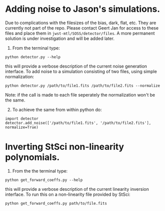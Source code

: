 # Adding noise to Jason's simulations.

Due to complications with the filesizes of the bias, dark, flat, etc. They are currently not part of the repo.
Please contact Geert Jan for access to these files and place them in ```jwst-mtl/SOSS/detector/files```.
A more permanent solution is under investigation and will be added later.

1. From the terminal type:
```
python detector.py --help
```
this will provide a verbose description of the current noise generation interface.
To add noise to a simulation consisting of two files, using simple normalization:
 ```
python detector.py /path/to/file1.fits /path/to/file2.fits --normalize
```
Note: if the call is made to each file seperately the normalization won't be the same.

2. To achieve the same from within python do:
```
import detector
detector.add_noise(['/path/to/file1.fits', '/path/to/file2.fits'], normalize=True)
```

# Inverting StSci non-linearity polynomials.

1. From the the terminal type:
```
python get_forward_coeffs.py --help
```
this will provide a verbose description of the current linearity inversion interface.
To run this on a non-linearity file provided by StSci:
``` 
python get_forward_coeffs.py path/to/file.fits 
```

    